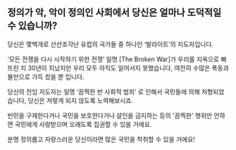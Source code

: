 ## 정의가 악, 악이 정의인 사회에서 당신은 얼마나 도덕적일 수 있습니까?

당신은 몇백개로 산산조각난 유럽의 국가들 중 하나인 ‘발라이트’의 지도자입니다.

‘모든 전쟁을 다시 시작하기 위한 전쟁’ 일명 [The Broken War]가 우리를 지옥으로 빠뜨린 지 30년이 지났지만 우리 모두 아직도 일어서지 못했습니다, 여전히 수많은 폭동과 불만으로 가득 찼을 뿐 입니다.

당신의 전임 지도자는 일명 ‘끔찍한 반 사회적 범죄’ 로 인해서 국민들에 의해 처형되었습니다, 당신은 저렇게 되지 않도록 노력해보시죠.

빈민을 구제한다거나 국민을 보호한다거나 살인을 금지하는 등의 '끔찍한' 행위만 안하면 국민에게 사랑받으며 오래도록 집권할 수 있을 거에요.

분명 정의롭고 자랑스러운 당신이라면 많은 국민을 착취할 수 있을 거에요!
